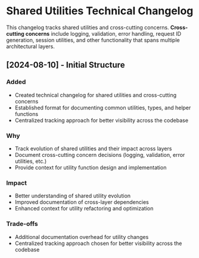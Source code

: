 # Shared Utilities Technical Changelog

This changelog tracks shared utilities and cross-cutting concerns. **Cross-cutting concerns** include logging, validation, error handling, request ID generation, session utilities, and other functionality that spans multiple architectural layers.

## [2024-08-10] - Initial Structure

### Added
- Created technical changelog for shared utilities and cross-cutting concerns
- Established format for documenting common utilities, types, and helper functions
- Centralized tracking approach for better visibility across the codebase

### Why
- Track evolution of shared utilities and their impact across layers
- Document cross-cutting concern decisions (logging, validation, error utilities, etc.)
- Provide context for utility function design and implementation

### Impact
- Better understanding of shared utility evolution
- Improved documentation of cross-layer dependencies
- Enhanced context for utility refactoring and optimization

### Trade-offs
- Additional documentation overhead for utility changes
- Centralized tracking approach chosen for better visibility across the codebase